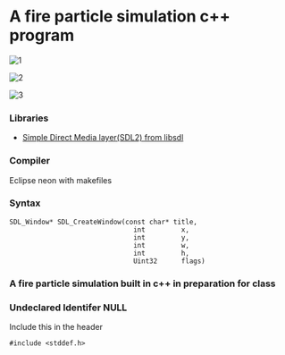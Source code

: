 # A fire particle simulation c++ program

![1](https://media.giphy.com/media/26gs88Cmn24upi5ry/giphy.gif)

![2](https://media.giphy.com/media/26xBDSClEVVKyTW6Y/giphy.gif)

![3](https://media.giphy.com/media/l3q2FT5mgpzR82yCQ/giphy.gif)

### Libraries

- [Simple Direct Media layer(SDL2) from libsdl](https://www.libsdl.org)

### Compiler

Eclipse neon with makefiles

### Syntax

    SDL_Window* SDL_CreateWindow(const char* title,
                                   int         x,
                                   int         y,
                                   int         w,
                                   int         h,
                                   Uint32      flags)

### A  fire particle simulation built in c++ in preparation for class

### Undeclared Identifer NULL

Include this in the header

    #include <stddef.h>

